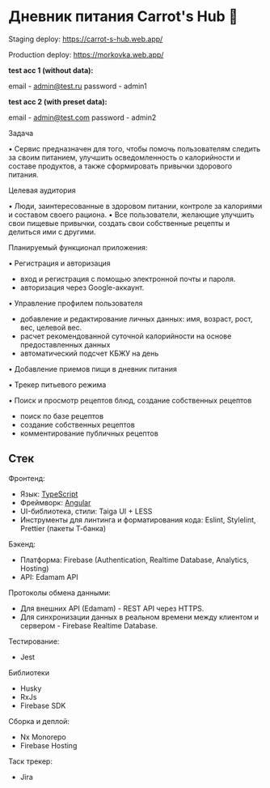 # Дневник питания Carrot's Hub 🥕

Staging deploy: https://carrot-s-hub.web.app/

Production deploy: https://morkovka.web.app/

**test acc 1 (without data):**

email - admin@test.ru
password - admin1

**test acc 2 (with preset data):**

email - admin@test.com
password - admin2

Задача

•  Сервис предназначен для того, чтобы помочь пользователям следить за своим питанием, 
улучшить осведомленность о калорийности и составе продуктов, а также сформировать привычки 
здорового питания.

Целевая аудитория

•  Люди, заинтересованные в здоровом питании, контроле за калориями и составом своего рациона.
•  Все пользователи, желающие улучшить свои пищевые привычки, создать свои собственные 
рецепты и делиться ими с другими.

Планируемый функционал приложения:

•  Регистрация и авторизация
- вход и регистрация с помощью электронной почты и пароля.
- авторизация через Google-аккаунт.

•  Управление профилем пользователя
- добавление и редактирование личных данных: имя, возраст, рост, вес, целевой вес.
- расчет рекомендованной суточной калорийности на основе предоставленных данных
- автоматический подсчет КБЖУ на день

•  Добавление приемов пищи в дневник питания

•  Трекер питьевого режима

•  Поиск и просмотр рецептов блюд, создание собственных рецептов
- поиск по базе рецептов
- создание собственных рецептов
- комментирование публичных рецептов

## Стек

Фронтенд:
- Язык: [TypeScript](https://www.typescriptlang.org/)
- Фреймворк: [Angular](https://angular.dev/)
- UI-библиотека, стили: Taiga UI + LESS
- Инструменты для линтинга и форматирования кода: Eslint, Stylelint, Prettier (пакеты Т-банка)

Бэкенд:
- Платформа: Firebase (Authentication, Realtime Database, Analytics, Hosting)
- API: Edamam API

Протоколы обмена данными:
- Для внешних API (Edamam) - REST API через HTTPS.
- Для синхронизации данных в реальном времени между клиентом и сервером - Firebase Realtime Database.

Тестирование:
- Jest

Библиотеки
- Husky
- RxJs
- Firebase SDK

Сборка и деплой:

- Nx Monorepo
- Firebase Hosting

Таск трекер:
- Jira
